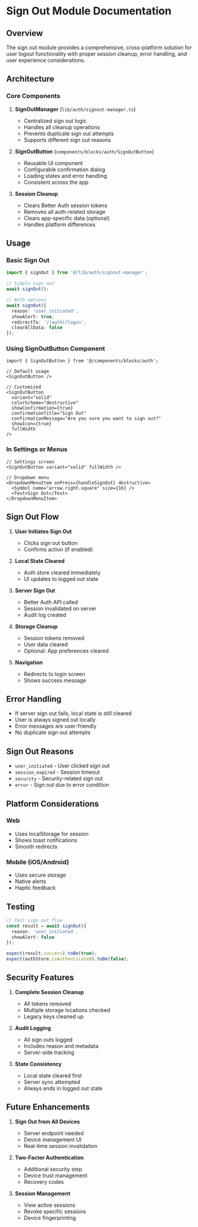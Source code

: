 # Sign Out Module Documentation

## Overview

The sign out module provides a comprehensive, cross-platform solution for user logout functionality with proper session cleanup, error handling, and user experience considerations.

## Architecture

### Core Components

1. **SignOutManager** (`lib/auth/signout-manager.ts`)
   - Centralized sign out logic
   - Handles all cleanup operations
   - Prevents duplicate sign out attempts
   - Supports different sign out reasons

2. **SignOutButton** (`components/blocks/auth/SignOutButton`)
   - Reusable UI component
   - Configurable confirmation dialog
   - Loading states and error handling
   - Consistent across the app

3. **Session Cleanup**
   - Clears Better Auth session tokens
   - Removes all auth-related storage
   - Clears app-specific data (optional)
   - Handles platform differences

## Usage

### Basic Sign Out

```typescript
import { signOut } from '@/lib/auth/signout-manager';

// Simple sign out
await signOut();

// With options
await signOut({
  reason: 'user_initiated',
  showAlert: true,
  redirectTo: '/(auth)/login',
  clearAllData: false
});
```

### Using SignOutButton Component

```tsx
import { SignOutButton } from '@/components/blocks/auth';

// Default usage
<SignOutButton />

// Customized
<SignOutButton 
  variant="solid"
  colorScheme="destructive"
  showConfirmation={true}
  confirmationTitle="Sign Out"
  confirmationMessage="Are you sure you want to sign out?"
  showIcon={true}
  fullWidth
/>
```

### In Settings or Menus

```tsx
// Settings screen
<SignOutButton variant="solid" fullWidth />

// Dropdown menu
<DropdownMenuItem onPress={handleSignOut} destructive>
  <Symbol name="arrow.right.square" size={16} />
  <Text>Sign Out</Text>
</DropdownMenuItem>
```

## Sign Out Flow

1. **User Initiates Sign Out**
   - Clicks sign out button
   - Confirms action (if enabled)

2. **Local State Cleared**
   - Auth store cleared immediately
   - UI updates to logged out state

3. **Server Sign Out**
   - Better Auth API called
   - Session invalidated on server
   - Audit log created

4. **Storage Cleanup**
   - Session tokens removed
   - User data cleared
   - Optional: App preferences cleared

5. **Navigation**
   - Redirects to login screen
   - Shows success message

## Error Handling

- If server sign out fails, local state is still cleared
- User is always signed out locally
- Error messages are user-friendly
- No duplicate sign out attempts

## Sign Out Reasons

- `user_initiated` - User clicked sign out
- `session_expired` - Session timeout
- `security` - Security-related sign out
- `error` - Sign out due to error condition

## Platform Considerations

### Web
- Uses localStorage for session
- Shows toast notifications
- Smooth redirects

### Mobile (iOS/Android)
- Uses secure storage
- Native alerts
- Haptic feedback

## Testing

```typescript
// Test sign out flow
const result = await signOut({
  reason: 'user_initiated',
  showAlert: false
});

expect(result.success).toBe(true);
expect(authStore.isAuthenticated).toBe(false);
```

## Security Features

1. **Complete Session Cleanup**
   - All tokens removed
   - Multiple storage locations checked
   - Legacy keys cleaned up

2. **Audit Logging**
   - All sign outs logged
   - Includes reason and metadata
   - Server-side tracking

3. **State Consistency**
   - Local state cleared first
   - Server sync attempted
   - Always ends in logged out state

## Future Enhancements

1. **Sign Out from All Devices**
   - Server endpoint needed
   - Device management UI
   - Real-time session invalidation

2. **Two-Factor Authentication**
   - Additional security step
   - Device trust management
   - Recovery codes

3. **Session Management**
   - View active sessions
   - Revoke specific sessions
   - Device fingerprinting